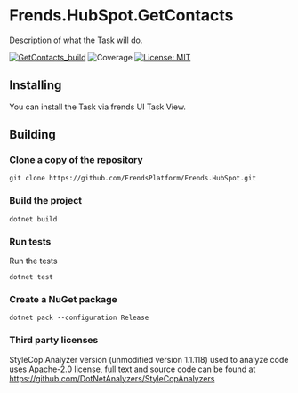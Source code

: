 # Frends.HubSpot.GetContacts

Description of what the Task will do.

[![GetContacts_build](https://github.com/FrendsPlatform/Frends.HubSpot/actions/workflows/GetContacts_build_and_test_on_main.yml/badge.svg)](https://github.com/FrendsPlatform/Frends.HubSpot/actions/workflows/GetContacts_build_and_test_on_main.yml)
![Coverage](https://app-github-custom-badges.azurewebsites.net/Badge?key=FrendsPlatform/Frends.HubSpot/Frends.HubSpot.GetContacts|main)
[![License: MIT](https://img.shields.io/badge/License-MIT-green.svg)](https://opensource.org/licenses/MIT)

## Installing

You can install the Task via frends UI Task View.

## Building

### Clone a copy of the repository

`git clone https://github.com/FrendsPlatform/Frends.HubSpot.git`

### Build the project

`dotnet build`

### Run tests

Run the tests

`dotnet test`

### Create a NuGet package

`dotnet pack --configuration Release`

### Third party licenses

StyleCop.Analyzer version (unmodified version 1.1.118) used to analyze code uses Apache-2.0 license, full text and
source code can be found at https://github.com/DotNetAnalyzers/StyleCopAnalyzers
